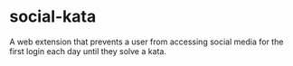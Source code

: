 # social-kata
A web extension that prevents a user from accessing social media for the first login each day until they solve a kata.
